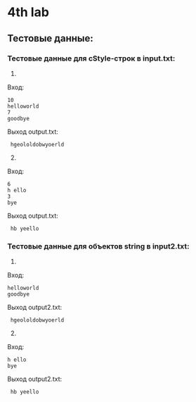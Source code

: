 # 4th lab
 ## Тестовые данные:
 
 ### Тестовые данные для cStyle-строк в input.txt:
 1)
 Вход:
 ```
 10
 helloworld
 7
 goodbye
```
Выход output.txt:
```
 hgeololdobwyoerld
```
2)
Вход:
 ```
 6
 h ello
 3
 bye
```
Выход output.txt:
```
 hb yeello
```
### Тестовые данные для объектов string в input2.txt:
1)
Вход:
 ```
helloworld
goodbye
```
Выход output2.txt:
```
 hgeololdobwyoerld
```
2)
Вход:
 ```
h ello
bye
```
Выход output2.txt:
```
 hb yeello
```
